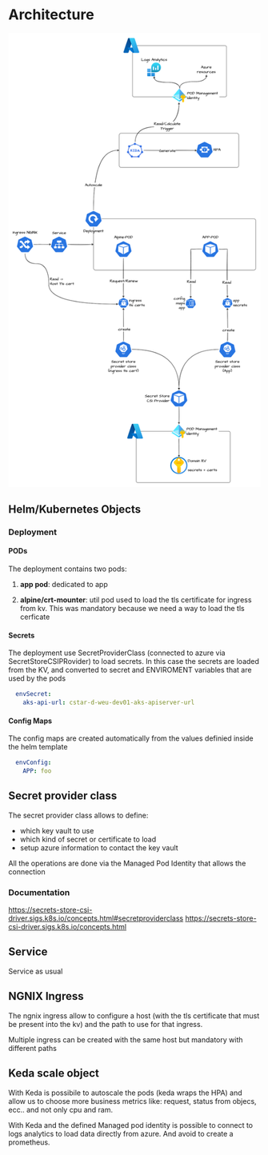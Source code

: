 # Architecture

![Architecture](arch/template-arch.drawio.png)

## Helm/Kubernetes Objects

### Deployment

#### PODs

The deployment contains two pods:

1. **app pod**: dedicated to app

1. **alpine/crt-mounter**: util pod used to load the tls certificate for ingress from kv. This was mandatory because we need a way to load the tls cerficate

#### Secrets

The deployment use SecretProviderClass (connected to azure via SecretStoreCSIPRovider) to load secrets.
In this case the secrets are loaded from the KV, and converted to secret and ENVIROMENT variables that are used by the pods

```yaml
  envSecret:
    aks-api-url: cstar-d-weu-dev01-aks-apiserver-url

```

#### Config Maps

The config maps are created automatically from the values definied inside the helm template

```yaml
  envConfig:
    APP: foo
```

## Secret provider class

The secret provider class allows to define:

* which key vault to use
* which kind of secret or certificate to load
* setup azure information to contact the key vault

All the operations are done via the Managed Pod Identity that allows the connection

### Documentation

<https://secrets-store-csi-driver.sigs.k8s.io/concepts.html#secretproviderclass>
<https://secrets-store-csi-driver.sigs.k8s.io/concepts.html>

## Service

Service as usual

## NGNIX Ingress

The ngnix ingress allow to configure a host (with the tls certificate that must be present into the kv) and the path to use for that ingress.

Multiple ingress can be created with the same host but mandatory with different paths

## Keda scale object

With Keda is possibile to autoscale the pods (keda wraps the HPA) and allow us to choose more business metrics like: request, status from objecs, ecc.. and not only cpu and ram.

With Keda and the defined Managed pod identity is possible to connect to logs analytics to load data directly from azure. And avoid to create a prometheus.
